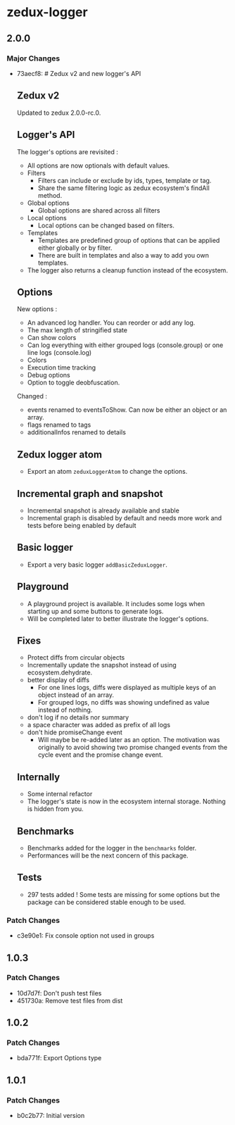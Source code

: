 # zedux-logger

## 2.0.0

### Major Changes

- 73aecf8: # Zedux v2 and new logger's API

  ## Zedux v2

  Updated to zedux 2.0.0-rc.0.

  ## Logger's API

  The logger's options are revisited :

  - All options are now optionals with default values.
  - Filters
    - Filters can include or exclude by ids, types, template or tag.
    - Share the same filtering logic as zedux ecosystem's findAll method.
  - Global options
    - Global options are shared across all filters
  - Local options
    - Local options can be changed based on filters.
  - Templates
    - Templates are predefined group of options that can be applied either globally or by filter.
    - There are built in templates and also a way to add you own templates.
  - The logger also returns a cleanup function instead of the ecosystem.

  ## Options

  New options :

  - An advanced log handler. You can reorder or add any log.
  - The max length of stringified state
  - Can show colors
  - Can log everything with either grouped logs (console.group) or one line logs (console.log)
  - Colors
  - Execution time tracking
  - Debug options
  - Option to toggle deobfuscation.

  Changed :

  - events renamed to eventsToShow. Can now be either an object or an array.
  - flags renamed to tags
  - additionalInfos renamed to details

  ## Zedux logger atom

  - Export an atom `zeduxLoggerAtom` to change the options.

  ## Incremental graph and snapshot

  - Incremental snapshot is already available and stable
  - Incremental graph is disabled by default and needs more work and tests before being enabled by default

  ## Basic logger

  - Export a very basic logger `addBasicZeduxLogger`.

  ## Playground

  - A playground project is available. It includes some logs when starting up and some buttons to generate logs.
  - Will be completed later to better illustrate the logger's options.

  ## Fixes

  - Protect diffs from circular objects
  - Incrementally update the snapshot instead of using ecosystem.dehydrate.
  - better display of diffs
    - For one lines logs, diffs were displayed as multiple keys of an object instead of an array.
    - For grouped logs, no diffs was showing undefined as value instead of nothing.
  - don't log if no details nor summary
  - a space character was added as prefix of all logs
  - don't hide promiseChange event
    - Will maybe be re-added later as an option. The motivation was originally to avoid showing two promise changed events from the cycle event and the promise change event.

  ## Internally

  - Some internal refactor
  - The logger's state is now in the ecosystem internal storage. Nothing is hidden from you.

  ## Benchmarks

  - Benchmarks added for the logger in the `benchmarks` folder.
  - Performances will be the next concern of this package.

  ## Tests

  - 297 tests added ! Some tests are missing for some options but the package can be considered stable enough to be used.

### Patch Changes

- c3e90e1: Fix console option not used in groups

## 1.0.3

### Patch Changes

- 10d7d7f: Don't push test files
- 451730a: Remove test files from dist

## 1.0.2

### Patch Changes

- bda771f: Export Options type

## 1.0.1

### Patch Changes

- b0c2b77: Initial version
